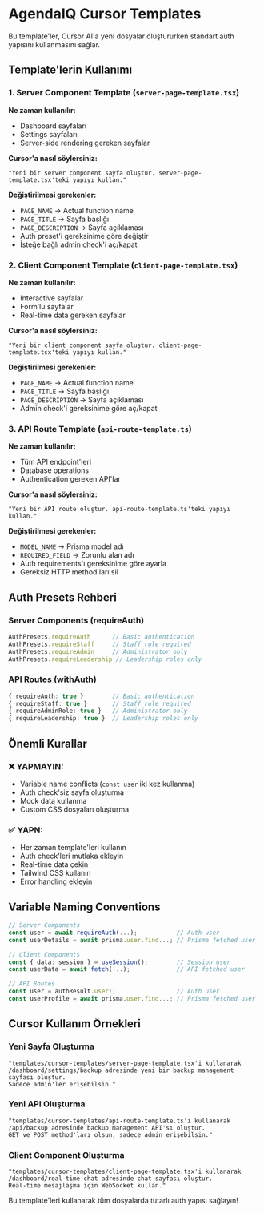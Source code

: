 # AgendaIQ Cursor Templates

Bu template'ler, Cursor AI'a yeni dosyalar oluştururken standart auth yapısını kullanmasını sağlar.

## Template'lerin Kullanımı

### 1. Server Component Template (`server-page-template.tsx`)

**Ne zaman kullanılır:**
- Dashboard sayfaları
- Settings sayfaları  
- Server-side rendering gereken sayfalar

**Cursor'a nasıl söylersiniz:**
```
"Yeni bir server component sayfa oluştur. server-page-template.tsx'teki yapıyı kullan."
```

**Değiştirilmesi gerekenler:**
- `PAGE_NAME` → Actual function name
- `PAGE_TITLE` → Sayfa başlığı
- `PAGE_DESCRIPTION` → Sayfa açıklaması
- Auth preset'i gereksinime göre değiştir
- İsteğe bağlı admin check'i aç/kapat

### 2. Client Component Template (`client-page-template.tsx`)

**Ne zaman kullanılır:**
- Interactive sayfalar
- Form'lu sayfalar
- Real-time data gereken sayfalar

**Cursor'a nasıl söylersiniz:**
```
"Yeni bir client component sayfa oluştur. client-page-template.tsx'teki yapıyı kullan."
```

**Değiştirilmesi gerekenler:**
- `PAGE_NAME` → Actual function name
- `PAGE_TITLE` → Sayfa başlığı
- `PAGE_DESCRIPTION` → Sayfa açıklaması
- Admin check'i gereksinime göre aç/kapat

### 3. API Route Template (`api-route-template.ts`)

**Ne zaman kullanılır:**
- Tüm API endpoint'leri
- Database operations
- Authentication gereken API'lar

**Cursor'a nasıl söylersiniz:**
```
"Yeni bir API route oluştur. api-route-template.ts'teki yapıyı kullan."
```

**Değiştirilmesi gerekenler:**
- `MODEL_NAME` → Prisma model adı
- `REQUIRED_FIELD` → Zorunlu alan adı
- Auth requirements'ı gereksinime göre ayarla
- Gereksiz HTTP method'ları sil

## Auth Presets Rehberi

### Server Components (requireAuth)
```typescript
AuthPresets.requireAuth      // Basic authentication
AuthPresets.requireStaff     // Staff role required
AuthPresets.requireAdmin     // Administrator only
AuthPresets.requireLeadership // Leadership roles only
```

### API Routes (withAuth)
```typescript
{ requireAuth: true }        // Basic authentication
{ requireStaff: true }       // Staff role required  
{ requireAdminRole: true }   // Administrator only
{ requireLeadership: true }  // Leadership roles only
```

## Önemli Kurallar

### ❌ YAPMAYIN:
- Variable name conflicts (`const user` iki kez kullanma)
- Auth check'siz sayfa oluşturma
- Mock data kullanma
- Custom CSS dosyaları oluşturma

### ✅ YAPN:
- Her zaman template'leri kullanın
- Auth check'leri mutlaka ekleyin
- Real-time data çekin
- Tailwind CSS kullanın
- Error handling ekleyin

## Variable Naming Conventions

```typescript
// Server Components
const user = await requireAuth(...);           // Auth user
const userDetails = await prisma.user.find...; // Prisma fetched user

// Client Components  
const { data: session } = useSession();        // Session user
const userData = await fetch(...);             // API fetched user

// API Routes
const user = authResult.user!;                 // Auth user
const userProfile = await prisma.user.find...; // Prisma fetched user
```

## Cursor Kullanım Örnekleri

### Yeni Sayfa Oluşturma
```
"templates/cursor-templates/server-page-template.tsx'i kullanarak 
/dashboard/settings/backup adresinde yeni bir backup management sayfası oluştur. 
Sadece admin'ler erişebilsin."
```

### Yeni API Oluşturma
```
"templates/cursor-templates/api-route-template.ts'i kullanarak 
/api/backup adresinde backup management API'sı oluştur. 
GET ve POST method'ları olsun, sadece admin erişebilsin."
```

### Client Component Oluşturma
```
"templates/cursor-templates/client-page-template.tsx'i kullanarak 
/dashboard/real-time-chat adresinde chat sayfası oluştur. 
Real-time mesajlaşma için WebSocket kullan."
```

Bu template'leri kullanarak tüm dosyalarda tutarlı auth yapısı sağlayın! 